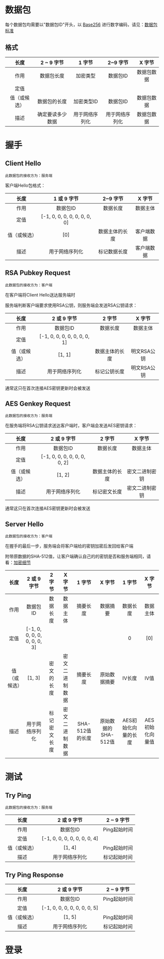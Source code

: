 # 数据包

每个数据包均需要以"数据包ID"开头，以 [Base256](/doc/zh_cn/standard/transport/number/number_encode_standard.md)
进行数字编码，请见：[数据包标准](/doc/zh_cn/standard/transport/packet/packet_standard.md)

## 格式

|   长度   | 2 ~ 9 字节 |  1 字节   | 2~9 字节  | X 字节  |
|:------:|:--------:|:-------:|:-------:|:-----:|
|   作用   |  数据包长度   |  加密类型   |  数据包ID  | 数据包数据 |
|   定值   |          |         |         |       |
| 值（或候选） |  数据包的长度  | 加密类型ID  |  数据包ID  | 数据包数据 |
|   描述   | 确定要读多少数据 | 用于网络序列化 | 用于网络序列化 | 数据包数据 |

# 握手

## Client Hello

``` 此数据包的接收方为：服务端 ```

客户端Hello包格式：

|   长度   |           1 或 9 字节           | 2~9 字节  | X 字节  |
|:------:|:----------------------------:|:-------:|:-----:|
|   作用   |            数据包ID             |  数据长度   | 数据主体  |
|   定值   | [-1, 0, 0, 0, 0, 0, 0, 0, 0] |         |       |
| 值（或候选） |             [0]              | 数据主体的长度 | 客户端数据 |
|   描述   |           用于网络序列化            | 标记数据长度  | 客户端数据 |

## RSA Pubkey Request

``` 此数据包的接收方为：客户端 ```

在客户端将Client Hello送达服务端时

服务端判断客户端要求使用RSA公钥，则服务端会发送RSA公钥请求：

|   长度   |           2 或 9 字节           |  2 字节   |  X 字节   |
|:------:|:----------------------------:|:-------:|:-------:|
|   作用   |            数据包ID             |  数据长度   |  数据主体   |
|   定值   | [-1, 0, 0, 0, 0, 0, 0, 0, 1] |         |         |
| 值（或候选） |            [1, 1]            | 数据主体的长度 | 明文RSA公钥 |
|   描述   |           用于网络序列化            | 标记公钥长度  | 明文RSA公钥 |

通常这只在首次连接AES密钥更新时会被发送

## AES Genkey Request

``` 此数据包的接收方为：服务端 ```

在服务端将RSA公钥请求送达客户端时，客户端会发送AES密钥请求：

|   长度   |           2 或 9 字节           |  2 字节   |  X 字节   |
|:------:|:----------------------------:|:-------:|:-------:|
|   作用   |            数据包ID             |  数据长度   |  数据主体   |
|   定值   | [-1, 0, 0, 0, 0, 0, 0, 0, 2] |         |         |
| 值（或候选） |            [1, 2]            | 数据主体的长度 | 密文二进制密钥 |
|   描述   |           用于网络序列化            | 标记密文长度  | 密文二进制密钥 |

通常这只在首次连接AES密钥更新时会被发送

## Server Hello

``` 此数据包的接收方为：客户端 ```

在握手的最后一步，服务端会将客户端给的密钥加密后发回给客户端

附带原数据的SHA-512值，让客户端确认自己的的密钥是否和服务端相同，请看：[加密细节](/doc/zh_cn/encrypt/encrypt_detail.md#server-hello)

|   长度   |           2 或 9 字节           |  2 字节  |  X 字节   |    1 字节     |     X 字节      |    1 字节     |   X 字节    |
|:------:|:----------------------------:|:------:|:-------:|:-----------:|:-------------:|:-----------:|:---------:|
|   作用   |            数据包ID             |  数据长度  |  数据主体   |    摘要长度     |     数据摘要      |    数据长度     |   数据主体    |
|   定值   | [-1, 0, 0, 0, 0, 0, 0, 0, 3] |        |         |             |               |      0      |    [0]    |
| 值（或候选） |            [1, 3]            | 密文的长度  | 密文二进制数据 |    摘要长度     |    原始数据摘要     |    IV长度     |    IV值    |
|   描述   |           用于网络序列化            | 标记密文长度 | 密文二进制数据 | SHA-512值的长度 | 原始数据的SHA-512值 | AES初始化向量的长度 | AES初始化向量值 |

# 测试

## Try Ping

``` 此数据包的接收方为：服务端 ```

|   长度   |           2 或 9 字节           | 2 ~ 9 字节 |    
|:------:|:----------------------------:|:--------:|
|   作用   |            数据包ID             | Ping起始时间 |
|   定值   | [-1, 0, 0, 0, 0, 0, 0, 0, 4] |          |         
| 值（或候选） |            [1, 4]            | Ping起始时间 |
|   描述   |           用于网络序列化            |  标记起始时间  |

## Try Ping Response

|   长度   |           2 或 9 字节           | 2 ~ 9 字节 |    
|:------:|:----------------------------:|:--------:|
|   作用   |            数据包ID             | Ping起始时间 |
|   定值   | [-1, 0, 0, 0, 0, 0, 0, 0, 5] |          |         
| 值（或候选） |            [1, 5]            | Ping起始时间 |
|   描述   |           用于网络序列化            |  标记起始时间  |

# 登录